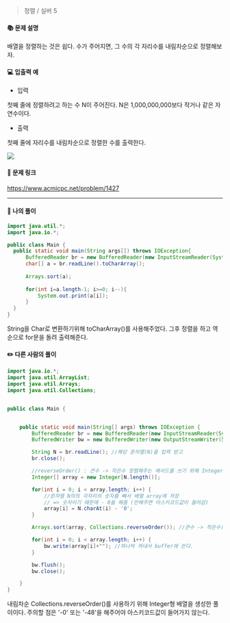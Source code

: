 > 정렬 / 실버 5

#### 📚 문제 설명
배열을 정렬하는 것은 쉽다. 수가 주어지면, 그 수의 각 자리수를 내림차순으로 정렬해보자.


#### 💻 입출력 예

- 입력

첫째 줄에 정렬하려고 하는 수 N이 주어진다. N은 1,000,000,000보다 작거나 같은 자연수이다.

- 출력

첫째 줄에 자리수를 내림차순으로 정렬한 수를 출력한다.

![](https://velog.velcdn.com/images/uunew/post/e1f085ab-bc17-4047-99d6-774fb4f0a6bb/image.png)


#### 🔗 문제 링크
https://www.acmicpc.net/problem/1427

---

#### 📝 나의 풀이
``` java
import java.util.*;
import java.io.*;

public class Main {
  public static void main(String args[]) throws IOException{
      BufferedReader br = new BufferedReader(new InputStreamReader(System.in));
      char[] a = br.readLine().toCharArray();
      
      Arrays.sort(a);
      
      for(int i=a.length-1; i>=0; i--){
          System.out.print(a[i]);
      }
  }
}


```
String을 Char로 변환하기위해 toCharArray()를 사용해주었다.
그후 정렬을 하고 역순으로 for문을 돌려 출력해준다.



#### ✏️ 다른 사람의 풀이
``` java
import java.io.*;
import java.util.ArrayList;
import java.util.Arrays;
import java.util.Collections;


public class Main {


    public static void main(String[] args) throws IOException {
        BufferedReader br = new BufferedReader(new InputStreamReader(System.in));
        BufferedWriter bw = new BufferedWriter(new OutputStreamWriter(System.out));

        String N = br.readLine(); //해당 문자열(N)을 입력 받고
        br.close();

        //reverseOrder() : 큰수 -> 작은수 정렬해주는 메서드를 쓰기 위해 Integer 배열 사용
        Integer[] array = new Integer[N.length()];

        for(int i = 0; i < array.length; i++) {
            //문자열 N의의 각자리의 숫자를 빼서 배열 array에 저장
            // => 숫자이기 때문에 - 0을 해줌 (안해주면 아스키코드값이 들어감)
            array[i] = N.charAt(i) - '0';
        }

        Arrays.sort(array, Collections.reverseOrder()); //큰수 -> 작은수로 정렬

        for(int i = 0; i < array.length; i++) {
            bw.write(array[i]+""); //하나씩 꺼내서 buffer에 쓴다.
        }

        bw.flush();
        bw.close();

    }
}
```
내림차순 Collections.reverseOrder()를 사용하기 위해 Integer형 배열을 생성한 풀이이다. 주의할 점은 '-0' 또는 '-48'을 해주어야 아스키코드값이 들어가지 않는다.
